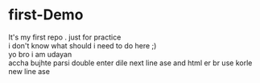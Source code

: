 # first-Demo
It's my first repo . just for practice<br>
i don't know what should i need to do here ;)<br>
yo bro i am udayan<br>
accha bujhte parsi double enter dile next line ase and html er br  use korle new line ase
